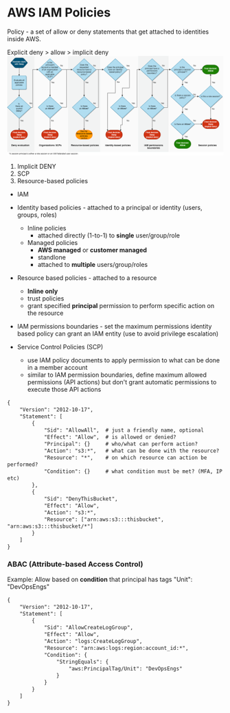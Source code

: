 # AWS IAM Policies

Policy - a set of allow or deny statements that get attached to identities inside AWS.

Explicit deny > allow > implicit deny 
![AWS Policy Evaluation Logic](../images/policy_eval.png)

1. Implicit DENY
2. SCP
3. Resource-based policies
- IAM 
- Identity based policies - attached to a principal or identity (users, groups, roles)
    - Inline policies 
        - attached directly (1-to-1) to <strong>single</strong> user/group/role
    - Managed policies
        - <strong>AWS managed</strong> or <strong>customer managed</strong>
        - standlone
        - attached to <strong>multiple</strong> users/group/roles

- Resource based policies - attached to a resource
    - <strong>Inline only</strong>
    - trust policies
    - grant specified <strong>principal</strong> permission to perform specific action on the resource

- IAM permissions boundaries - set the maximum permissions identity based policy can grant an IAM entity (use to avoid privilege escalation)

- Service Control Policies (SCP)
    - use IAM policy documents to apply permission to what can be done in a member account
    - similar to IAM permission boundaries, define maximum allowed permissions (API actions) but don't grant automatic permissions to execute those API actions

```
{
    "Version": "2012-10-17",
    "Statement": [
        {
            "Sid": "AllowAll",  # just a friendly name, optional
            "Effect": "Allow",  # is allowed or denied?
            "Principal": {}     # who/what can perform action?
            "Action": "s3:*",   # what can be done with the resource?
            "Resource": "*",    # on which resource can action be performed?
            "Condition": {}     # what condition must be met? (MFA, IP etc)
        },
        {
            "Sid": "DenyThisBucket",
            "Effect": "Allow",
            "Action": "s3:*",
            "Resource": ["arn:aws:s3:::thisbucket", "arn:aws:s3:::thisbucket/*"]
        }
    ]
}
```

### ABAC (Attribute-based Access Control)

Example: Allow based on <strong>condition</strong> that principal has tags "Unit": "DevOpsEngs"
```
{
    "Version": "2012-10-17",
    "Statement": [
        {
            "Sid": "AllowCreateLogGroup",
            "Effect": "Allow",
            "Action": "logs:CreateLogGroup",
            "Resource": "arn:aws:logs:region:account_id:*",
            "Condition": {
                "StringEquals": {
                    "aws:PrincipalTag/Unit": "DevOpsEngs"
                }
            }
        }
    ]
}
```